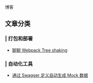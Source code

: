 博客

## 文章分类

### | 打包和部署

- [聊聊 Webpack Tree shaking](https://github.com/reeli/blog/blob/master/docs/blog/webpack-tree-shaking.md)

### | 自动化工具

- [通过 Swagger 定义自动生成 Mock 数据](https://github.com/reeli/blog/blob/master/docs/blog/swagger-to-mocks.md)

